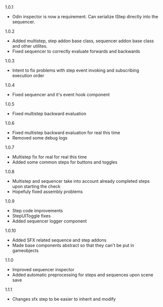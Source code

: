 1.0.1
 - Odin inspector is now a requirement. Can serialize IStep directly into the sequencer.

1.0.2
 - Added multistep, step addon base class, sequencer addon base class and other utilites.
 - Fixed sequencer to correctly evaluate forwards and backwards
 
1.0.3
  - Intent to fix problems with step event invoking and subscribing execution order
  
1.0.4
 - Fixed sequencer and it's event hook component
 
1.0.5
 - Fixed multistep backward evaluation 
 
1.0.6
 - Fixed multistep backward evaluation for real this time
 - Removed some debug logs

1.0.7
 - Multistep fix for real for real this time
 - Added some common steps for buttons and toggles

1.0.8
 - Multistep and sequencer take into account already completed steps upon starting the check
 - Hopefuly fixed assembly problems

1.0.9
 - Step code improvements
 - StepUIToggle fixes
 - Added sequencer logger component
 
1.0.10
 - Added SFX related sequence and step addons
 - Made base components abstract so that they can't be put in gameobjects
 
1.1.0
 - Improved sequencer inspector
 - Added automatic preprocessing for steps and sequences upon scene save

1.1.1
 - Changes sfx step to be easier to inherit and modify